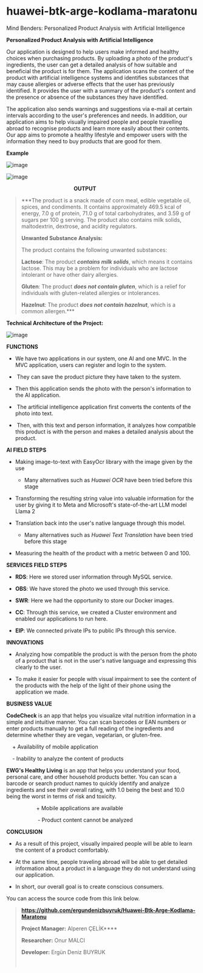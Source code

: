 # huawei-btk-arge-kodlama-maratonu
Mind Benders: Personalized Product Analysis with Artificial
Intelligence

**Personalized Product Analysis with Artificial Intelligence**

Our application is designed to help users make informed and healthy
choices when purchasing products. By uploading a photo of the product\'s
ingredients, the user can get a detailed analysis of how suitable and
beneficial the product is for them. The application scans the content of
the product with artificial intelligence systems and identifies
substances that may cause allergies or adverse effects that the user has
previously identified. It provides the user with a summary of the
product\'s content and the presence or absence of the substances they
have identified.

The application also sends warnings and suggestions via e-mail at
certain intervals according to the user\'s preferences and needs. In
addition, our application aims to help visually impaired people and
people travelling abroad to recognise products and learn more easily
about their contents. Our app aims to promote a healthy lifestyle and
empower users with the information they need to buy products that are
good for them.

**Example**

![image](https://github.com/ergundenizbuyruk/Huawei-Btk-Arge-Kodlama-Maratonu/assets/83646458/e2545374-c878-487e-b706-130b016314ad)

![image](https://github.com/ergundenizbuyruk/Huawei-Btk-Arge-Kodlama-Maratonu/assets/83646458/33cc44b6-f3ae-4f63-bc08-2e0fc70aea06)

                                            
**OUTPUT**
> ***The product is a snack made of corn meal, edible vegetable oil, spices,
>and condiments. It contains approximately 469.5 kcal of energy, 7.0 g of
>protein, 71.0 g of total carbohydrates, and 3.59 g of sugars per 100 g
>serving. The product also contains milk solids, maltodextrin, dextrose,
>and acidity regulators.
>
>**Unwanted Substance Analysis:**
>
>The product contains the following unwanted substances:
>
>**Lactose**: The product ***contains milk solids***, which means it
>contains lactose. This may be a problem for individuals who are lactose
>intolerant or have other dairy allergies.
>
>**Gluten**: The product ***does not contain gluten***, which is a relief
>for individuals with gluten-related allergies or intolerances.
>
>**Hazelnut**: The product ***does not contain hazelnut***, which is a
>common allergen.***
>
**Technical Architecture of the Project:**


![image](https://github.com/ergundenizbuyruk/Huawei-Btk-Arge-Kodlama-Maratonu/assets/83646458/20349f9f-9f85-4134-a2b5-33870434fe3b)

**FUNCTIONS**

-   We have two applications in our system, one AI and one MVC. In the
    MVC application, users can register and login to the system.

-    They can save the product picture they have taken to the system.

-   Then this application sends the photo with the person\'s information
    to the AI application.

-    The artificial intelligence application first converts the contents
    of the photo into text.

-    Then, with this text and person information, it analyzes how
    compatible this product is with the person and makes a detailed
    analysis about the product.

**AI FIELD STEPS**

-   Making image-to-text with EasyOcr library with the image given by the use

    -   Many alternatives such as *Huawei OCR* have been tried before this stage

-   Transforming the resulting string value into valuable information for the user by giving it to Meta and Microsoft\'s state-of-the-art LLM model Llama 2

-   Translation back into the user\'s native language through this model.

    -   Many alternatives such as *Huawei Text Translation* have been tried before this stage

-   Measuring the health of the product with a metric between 0 and 100.

**SERVICES FIELD STEPS**

-   **RDS**: Here we stored user information through MySQL service.

-   **OBS**: We have stored the photo we used through this service.

-   **SWR**: Here we had the opportunity to store our Docker images.

-   **CC**: Through this service, we created a Cluster environment and enabled our applications to run here.

-   **EIP**: We connected private IPs to public IPs through this service.

**INNOVATIONS**

-   Analyzing how compatible the product is with the person from the
    photo of a product that is not in the user\'s native language and
    expressing this clearly to the user.

-   To make it easier for people with visual impairment to see the
    content of the products with the help of the light of their phone
    using the application we made.

**BUSINESS VALUE**​​​​​​​

 **CodeCheck** is an app that helps you visualize vital nutrition
 information in a simple and intuitive manner. You can scan barcodes or
 EAN numbers or enter products manually to get a full reading of the
 ingredients and determine whether they are vegan, vegetarian, or
 gluten-free.

     + Availability of mobile application

     - Inability to analyze the content of products

 **EWG\'s Healthy Living** is an app that helps you understand your
 food, personal care, and other household products better. You can scan
 a barcode or search product names to quickly identify and analyze
 ingredients and see their overall rating, with 1.0 being the best and
 10.0 being the worst in terms of risk and toxicity.

                     + Mobile applications are available

                      - Product content cannot be analyzed

 **CONCLUSION**

-   As a result of this project, visually impaired people will be able
    to learn the content of a product comfortably.

-   At the same time, people traveling abroad will be able to get
    detailed information about a product in a language they do not
    understand using our application.

-   In short, our overall goal is to create conscious consumers.

 You can access the source code from this link below.

> **https://github.com/ergundenizbuyruk/Huawei-Btk-Arge-Kodlama-Maratonu**
>
> **Project Manager:** Alperen ÇELİK**​​​​​​​**
>
> **Researcher:** Onur MALCI
>
> **Developer:** Ergün Deniz BUYRUK
>
> **​​**



